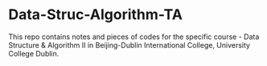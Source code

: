 # Data-Struc-Algorithm-TA
This repo contains notes and pieces of codes for the specific course - Data Structure &amp; Algorithm II in Beijing-Dublin International College, University College Dublin.
